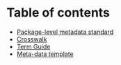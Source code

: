 # Table of contents

* [Package-level metadata standard](README.md)
* [Crosswalk](specifications/plmd-crosswalk.md)
* [Term Guide](specifications/plmd-guide.md)
* [Meta-data template](templates/plmd-template.md)
